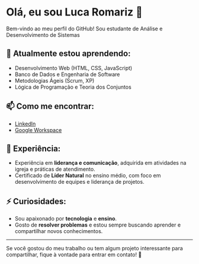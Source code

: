 # Olá, eu sou Luca Romariz 👋

Bem-vindo ao meu perfil do GitHub! Sou estudante de Análise e Desenvolvimento de Sistemas 

## 🌱 Atualmente estou aprendendo:
- Desenvolvimento Web (HTML, CSS, JavaScript)
- Banco de Dados e Engenharia de Software
- Metodologias Ágeis (Scrum, XP)
- Lógica de Programação e Teoria dos Conjuntos


## 📫 Como me encontrar:
- [LinkedIn](https://www.linkedin.com/in/luca-romariz-532088365?utm_source=share&utm_campaign=share_via&utm_content=profile&utm_medium=ios_app)
- [Google Workspace](https://sites.google.com/view/portifliohub-lucaromariz/página-inicial?authuser=1)

## 💼 Experiência:
- Experiência em **liderança e comunicação**, adquirida em atividades na igreja e práticas de atendimento.
- Certificado de **Líder Natural** no ensino médio, com foco em desenvolvimento de equipes e liderança de projetos.
  
## ⚡ Curiosidades:
- Sou apaixonado por **tecnologia** e **ensino**.
- Gosto de **resolver problemas** e estou sempre buscando aprender e compartilhar novos conhecimentos.

---

Se você gostou do meu trabalho ou tem algum projeto interessante para compartilhar, fique à vontade para entrar em contato! 🚀

